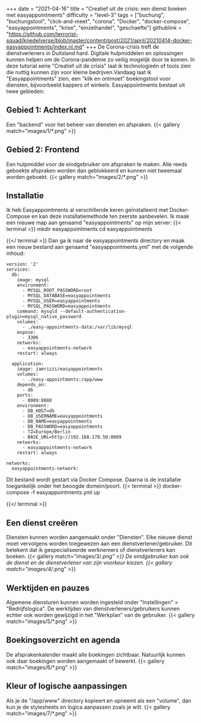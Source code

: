 +++
date = "2021-04-16"
title = "Creatief uit de crisis: een dienst boeken met easyappointments"
difficulty = "level-3"
tags = ["buchung", "buchungstool", "click-and-meet", "corona", "Docker", "docker-compose", "easyappointments", "krise", "einzelhandel", "geschaefte"]
githublink = "https://github.com/terrorist-squad/knedelverse/blob/master/content/post/2021/april/20210414-docker-easyappointments/index.nl.md"
+++
De Corona-crisis treft de dienstverleners in Duitsland hard. Digitale hulpmiddelen en oplossingen kunnen helpen om de Corona-pandemie zo veilig mogelijk door te komen. In deze tutorial serie "Creatief uit de crisis" laat ik technologieën of tools zien die nuttig kunnen zijn voor kleine bedrijven.Vandaag laat ik "Easyappointments" zien, een "klik en ontmoet" boekingstool voor diensten, bijvoorbeeld kappers of winkels. Easyappointments bestaat uit twee gebieden:
## Gebied 1: Achterkant
Een "backend" voor het beheer van diensten en afspraken.
{{< gallery match="images/1/*.png" >}}

## Gebied 2: Frontend
Een hulpmiddel voor de eindgebruiker om afspraken te maken. Alle reeds geboekte afspraken worden dan geblokkeerd en kunnen niet tweemaal worden geboekt.
{{< gallery match="images/2/*.png" >}}

## Installatie
Ik heb Easyappointments al verschillende keren geïnstalleerd met Docker-Compose en kan deze installatiemethode ten zeerste aanbevelen. Ik maak een nieuwe map aan genaamd "easyappointments" op mijn server:
{{< terminal >}}
mkdir easyappointments
cd easyappointments

{{</ terminal >}}
Dan ga ik naar de easyappointments directory en maak een nieuw bestand aan genaamd "easyappointments.yml" met de volgende inhoud:
```
version: '2'
services:
  db:
    image: mysql
    environment:
      - MYSQL_ROOT_PASSWORD=root
      - MYSQL_DATABASE=easyappointments
      - MYSQL_USER=easyappointments
      - MYSQL_PASSWORD=easyappointments
    command: mysqld --default-authentication-plugin=mysql_native_password
    volumes:
      - ./easy-appointments-data:/var/lib/mysql
    expose:
      - 3306
    networks:
      - easyappointments-network
    restart: always

  application:
    image: jamrizzi/easyappointments
    volumes:
      - ./easy-appointments:/app/www
    depends_on:
      - db
    ports:
      - 8089:8888
    environment:
      - DB_HOST=db
      - DB_USERNAME=easyappointments
      - DB_NAME=easyappointments
      - DB_PASSWORD=easyappointments
      - TZ=Europe/Berlin
      - BASE_URL=http://192.168.178.50:8089 
    networks:
      - easyappointments-network
    restart: always

networks:
  easyappointments-network:

```
Dit bestand wordt gestart via Docker Compose. Daarna is de installatie toegankelijk onder het beoogde domein/poort.
{{< terminal >}}
docker-compose -f easyappointments.yml up

{{</ terminal >}}

## Een dienst creëren
Diensten kunnen worden aangemaakt onder "Diensten". Elke nieuwe dienst moet vervolgens worden toegewezen aan een dienstverlener/gebruiker. Dit betekent dat ik gespecialiseerde werknemers of dienstverleners kan boeken.
{{< gallery match="images/3/*.png" >}}
De eindgebruiker kan ook de dienst en de dienstverlener van zijn voorkeur kiezen.
{{< gallery match="images/4/*.png" >}}

## Werktijden en pauzes
Algemene diensturen kunnen worden ingesteld onder "Instellingen" > "Bedrijfslogica". De werktijden van dienstverleners/gebruikers kunnen echter ook worden gewijzigd in het "Werkplan" van de gebruiker.
{{< gallery match="images/5/*.png" >}}

## Boekingsoverzicht en agenda
De afsprakenkalender maakt alle boekingen zichtbaar. Natuurlijk kunnen ook daar boekingen worden aangemaakt of bewerkt.
{{< gallery match="images/6/*.png" >}}

## Kleur of logische aanpassingen
Als je de "/app/www" directory kopieert en opneemt als een "volume", dan kun je de stylesheets en logica aanpassen zoals je wilt.
{{< gallery match="images/7/*.png" >}}